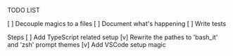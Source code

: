 TODO LIST

[ ] Decouple magics to a files
[ ] Document what's happening
[ ] Write tests

Steps
[ ] Add TypeScript related setup
[v] Rewrite the pathes to 'bash_it' and 'zsh' prompt themes
[v] Add VSCode setup magic
